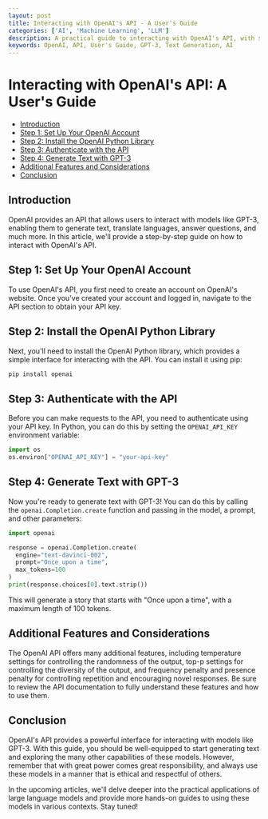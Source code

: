 ```yaml
---
layout: post
title: Interacting with OpenAI's API - A User's Guide
categories: ['AI', 'Machine Learning', 'LLM']
description: A practical guide to interacting with OpenAI's API, with step-by-step instructions on how to generate text using GPT-3 and similar models.
keywords: OpenAI, API, User's Guide, GPT-3, Text Generation, AI
---
```

# Interacting with OpenAI's API: A User's Guide

- [Introduction](#introduction)
- [Step 1: Set Up Your OpenAI Account](#step-1-set-up-your-openai-account)
- [Step 2: Install the OpenAI Python Library](#step-2-install-the-openai-python-library)
- [Step 3: Authenticate with the API](#step-3-authenticate-with-the-api)
- [Step 4: Generate Text with GPT-3](#step-4-generate-text-with-gpt-3)
- [Additional Features and Considerations](#additional-features-and-considerations)
- [Conclusion](#conclusion)

## Introduction
OpenAI provides an API that allows users to interact with models like GPT-3, enabling them to generate text, translate languages, answer questions, and much more. In this article, we'll provide a step-by-step guide on how to interact with OpenAI's API.

## Step 1: Set Up Your OpenAI Account
To use OpenAI's API, you first need to create an account on OpenAI's website. Once you've created your account and logged in, navigate to the API section to obtain your API key.

## Step 2: Install the OpenAI Python Library
Next, you'll need to install the OpenAI Python library, which provides a simple interface for interacting with the API. You can install it using pip:

```bash
pip install openai
```

## Step 3: Authenticate with the API

Before you can make requests to the API, you need to authenticate using your API key. In Python, you can do this by setting the `OPENAI_API_KEY` environment variable:

```python
import os
os.environ["OPENAI_API_KEY"] = "your-api-key"
```

## Step 4: Generate Text with GPT-3

Now you're ready to generate text with GPT-3! You can do this by calling the `openai.Completion.create` function and passing in the model, a prompt, and other parameters:

```python
import openai

response = openai.Completion.create(
  engine="text-davinci-002",
  prompt="Once upon a time",
  max_tokens=100
)
print(response.choices[0].text.strip())
```

This will generate a story that starts with "Once upon a time", with a maximum length of 100 tokens.

## Additional Features and Considerations

The OpenAI API offers many additional features, including temperature settings for controlling the randomness of the output, top-p settings for controlling the diversity of the output, and frequency penalty and presence penalty for controlling repetition and encouraging novel responses. Be sure to review the API documentation to fully understand these features and how to use them.

## Conclusion

OpenAI's API provides a powerful interface for interacting with models like GPT-3. With this guide, you should be well-equipped to start generating text and exploring the many other capabilities of these models. However, remember that with great power comes great responsibility, and always use these models in a manner that is ethical and respectful of others.

In the upcoming articles, we'll delve deeper into the practical applications of large language models and provide more hands-on guides to using these models in various contexts. Stay tuned!
